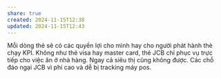 ```yaml
---
share: true
created: 2024-11-15T12:38
updated: 2024-11-15T12:43
---
```

Mỗi dòng thẻ sẽ có các quyền lợi cho mình hay cho người phát hành thẻ chạy KPI. Không như thẻ visa hay master card, thẻ JCB chỉ phục vụ trực tiếp cho việc ăn ở nhà hàng. Ngay cả siêu thị cũng không được. Các chỗ đáo ngại JCB vì phí cao và dễ bị tracking máy pos. 
